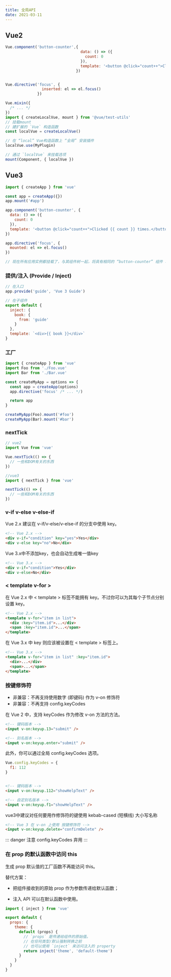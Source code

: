 ```yaml
---
title: 全局API
date: 2021-03-11
---
```


## Vue2

```js
Vue.component('button-counter',{
                                 data: () => ({
                                   count: 0
                                 }),
                                 template: '<button @click="count++">Clicked {{ count }} times.</button>'
                               })


Vue.directive('focus', {
                inserted: el => el.focus()
              })

Vue.mixin({
  /* ... */
})
import { createLocalVue, mount } from '@vue/test-utils'
// 挂载mount
// 建扩展的 `Vue` 构造函数
const localVue = createLocalVue()

// 在 “local” Vue构造函数上 “全局” 安装插件
localVue.use(MyPlugin)

// 通过 `localVue` 来挂载选项
mount(Component, { localVue })
```


## Vue3

```js
import { createApp } from 'vue'

const app = createApp({})
app.mount('#app')

app.component('button-counter', {
  data: () => ({
    count: 0
  }),
  template: '<button @click="count++">Clicked {{ count }} times.</button>'
})

app.directive('focus', {
  mounted: el => el.focus()
})

// 现在所有应用实例都挂载了，与其组件树一起，将具有相同的 “button-counter” 组件 和 “focus” 指令不污染全局环境

```
### 提供/注入 (Provide / Inject)

```js
// 在入口
app.provide('guide', 'Vue 3 Guide')

// 在子组件
export default {
  inject: {
    book: {
      from: 'guide'
    }
  },
  template: `<div>{{ book }}</div>`
}
```

### 工厂

```js
import { createApp } from 'vue'
import Foo from './Foo.vue'
import Bar from './Bar.vue'

const createMyApp = options => {
  const app = createApp(options)
  app.directive('focus' /* ... */)

  return app
}

createMyApp(Foo).mount('#foo')
createMyApp(Bar).mount('#bar')
```

### nextTick 
```js
// vue2
import Vue from 'vue'

Vue.nextTick(() => {
  // 一些和DOM有关的东西
})

//vue3
import { nextTick } from 'vue'

nextTick(() => {
  // 一些和DOM有关的东西
})

```

### v-if v-else v-else-if
Vue 2.x 建议在 v-if/v-else/v-else-if 的分支中使用 key。

```html
<!-- Vue 2.x -->
<div v-if="condition" key="yes">Yes</div>
<div v-else key="no">No</div>
```


Vue 3.x中不添加key，也会自动生成唯一值key
```html
<!-- Vue 3.x -->
<div v-if="condition">Yes</div>
<div v-else>No</div>
```

### < template v-for >

在 Vue 2.x 中 < template > 标签不能拥有 key。不过你可以为其每个子节点分别设置 key。

```html
<!-- Vue 2.x -->
<template v-for="item in list">
  <div :key="item.id">...</div>
  <span :key="item.id">...</span>
</template>
```

在 Vue 3.x 中 key 则应该被设置在 < template > 标签上。


```html
<!-- Vue 3.x -->
<template v-for="item in list" :key="item.id">
  <div>...</div>
  <span>...</span>
</template>
```


### 按键修饰符
* 非兼容：不再支持使用数字 (即键码) 作为 v-on 修饰符
* 非兼容：不再支持 config.keyCodes

在 Vue 2 中，支持 keyCodes 作为修改 v-on 方法的方法。

```html
<!-- 键码版本 -->
<input v-on:keyup.13="submit" />

<!-- 别名版本 -->
<input v-on:keyup.enter="submit" />
```

此外，你可以通过全局 config.keyCodes 选项。
```js
Vue.config.keyCodes = {
  f1: 112
}
```
```html

<!-- 键码版本 -->
<input v-on:keyup.112="showHelpText" />

<!-- 自定别名版本 -->
<input v-on:keyup.f1="showHelpText" />
```


vue3中建议对任何要用作修饰符的键使用 kebab-cased (短横线) 大小写名称

```html
<!-- Vue 3 在 v-on 上使用 按键修饰符 -->
<input v-on:keyup.delete="confirmDelete" />
```

::: danger 注意
config.keyCodes 弃用
:::

### 在 prop 的默认函数中访问 this

生成 prop 默认值的工厂函数不再能访问 this。

替代方案：

* 把组件接收到的原始 prop 作为参数传递给默认函数；

* 注入 API 可以在默认函数中使用。
```js
import { inject } from 'vue'

export default {
  props: {
    theme: {
      default (props) {
        // `props` 是传递给组件的原始值。
        // 在任何类型/默认强制转换之前
        // 也可以使用 `inject` 来访问注入的 property
        return inject('theme', 'default-theme')
      }
    }
  }
}
```
